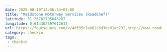 ```yaml
---
date: 2025-08-10T14:56:34+01:00
title: "Maidstone Motorway Services (RoadChef)"
latitude: 51.26702795046287
longitude: 0.614302697612617
url: https://foursquare.com/v/4df35c1ab61cbd3ec01ac732,http://www.roadchef.com,https://twitter.com/roadchef
category: checkin
tags:
 - checkin
---
```

